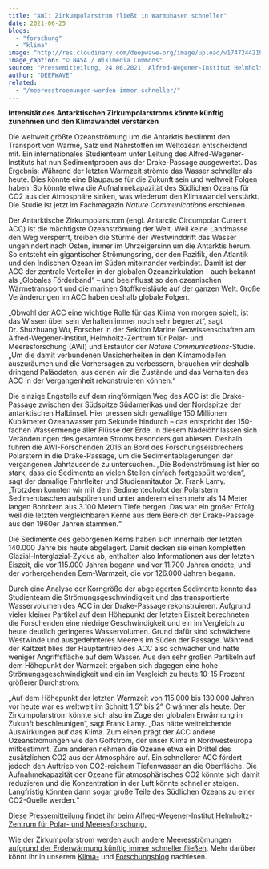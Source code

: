 ```yaml
---
title: "AWI: Zirkumpolarstrom fließt in Warmphasen schneller"
date: 2021-06-25
blogs: 
  - "forschung"
  - "klima"
image: "http://res.cloudinary.com/deepwave-org/image/upload/v1747244219/deepwave.org/Antarctic_Circumpolar_Current.png"
image_caption: "© NASA / Wikimedia Commons"
source: "Pressemitteilung, 24.06.2021, Alfred-Wegener-Institut Helmholtz-Zentrum für Polar- und Meeresforschung"
author: "DEEPWAVE"
related: 
  - "/meeresstroemungen-werden-immer-schneller/"
---
```


**Intensität des Antarktischen Zirkumpolarstroms könnte künftig zunehmen und den Klimawandel verstärken**

Die weltweit größte Ozeanströmung um die Antarktis bestimmt den Transport von Wärme, Salz und Nährstoffen im Weltozean entscheidend mit. Ein internationales Studienteam unter Leitung des Alfred-Wegener-Instituts hat nun Sedimentproben aus der Drake-Passage ausgewertet. Das Ergebnis: Während der letzten Warmzeit strömte das Wasser schneller als heute. Dies könnte eine Blaupause für die Zukunft sein und weltweit Folgen haben. So könnte etwa die Aufnahmekapazität des Südlichen Ozeans für CO2 aus der Atmosphäre sinken, was wiederum den Klimawandel verstärkt. Die Studie ist jetzt im Fachmagazin _Nature Communications_ erschienen.

Der Antarktische Zirkumpolarstrom (engl. Antarctic Circumpolar Current, ACC) ist die mächtigste Ozeanströmung der Welt. Weil keine Landmasse den Weg versperrt, treiben die Stürme der Westwinddrift das Wasser ungehindert nach Osten, immer im Uhrzeigersinn um die Antarktis herum. So entsteht ein gigantischer Strömungsring, der den Pazifik, den Atlantik und den Indischen Ozean im Süden miteinander verbindet. Damit ist der ACC der zentrale Verteiler in der globalen Ozeanzirkulation – auch bekannt als „Globales Förderband“ – und beeinflusst so den ozeanischen Wärmetransport und die marinen Stoffkreisläufe auf der ganzen Welt. Große Veränderungen im ACC haben deshalb globale Folgen.

„Obwohl der ACC eine wichtige Rolle für das Klima von morgen spielt, ist das Wissen über sein Verhalten immer noch sehr begrenzt“, sagt Dr. Shuzhuang Wu, Forscher in der Sektion Marine Geowissenschaften am Alfred-Wegener-Institut, Helmholtz-Zentrum für Polar- und Meeresforschung (AWI) und Erstautor der _Nature Communications_\-Studie. „Um die damit verbundenen Unsicherheiten in den Klimamodellen auszuräumen und die Vorhersagen zu verbessern, brauchen wir deshalb dringend Paläodaten, aus denen wir die Zustände und das Verhalten des ACC in der Vergangenheit rekonstruieren können.“

Die einzige Engstelle auf dem ringförmigen Weg des ACC ist die Drake-Passage zwischen der Südspitze Südamerikas und der Nordspitze der antarktischen Halbinsel. Hier pressen sich gewaltige 150 Millionen Kubikmeter Ozeanwasser pro Sekunde hindurch – das entspricht der 150-fachen Wassermenge aller Flüsse der Erde. In diesem Nadelöhr lassen sich Veränderungen des gesamten Stroms besonders gut ablesen. Deshalb fuhren die AWI-Forschenden 2016 an Bord des Forschungseisbrechers Polarstern in die Drake-Passage, um die Sedimentablagerungen der vergangenen Jahrtausende zu untersuchen. „Die Bodenströmung ist hier so stark, dass die Sedimente an vielen Stellen einfach fortgespült werden“, sagt der damalige Fahrtleiter und Studienmitautor Dr. Frank Lamy. „Trotzdem konnten wir mit dem Sedimentecholot der Polarstern Sedimenttaschen aufspüren und unter anderem einen mehr als 14 Meter langen Bohrkern aus 3.100 Metern Tiefe bergen. Das war ein großer Erfolg, weil die letzten vergleichbaren Kerne aus dem Bereich der Drake-Passage aus den 1960er Jahren stammen.“

Die Sedimente des geborgenen Kerns haben sich innerhalb der letzten 140.000 Jahre bis heute abgelagert. Damit decken sie einen kompletten Glazial-Interglazial-Zyklus ab, enthalten also Informationen aus der letzten Eiszeit, die vor 115.000 Jahren begann und vor 11.700 Jahren endete, und der vorhergehenden Eem-Warmzeit, die vor 126.000 Jahren begann.

Durch eine Analyse der Korngröße der abgelagerten Sedimente konnte das Studienteam die Strömungsgeschwindigkeit und das transportierte Wasservolumen des ACC in der Drake-Passage rekonstruieren. Aufgrund vieler kleiner Partikel auf dem Höhepunkt der letzten Eiszeit berechneten die Forschenden eine niedrige Geschwindigkeit und ein im Vergleich zu heute deutlich geringeres Wasservolumen. Grund dafür sind schwächere Westwinde und ausgedehnteres Meereis im Süden der Passage. Während der Kaltzeit blies der Hauptantrieb des ACC also schwächer und hatte weniger Angriffsfläche auf dem Wasser. Aus den sehr großen Partikeln auf dem Höhepunkt der Warmzeit ergaben sich dagegen eine hohe Strömungsgeschwindigkeit und ein im Vergleich zu heute 10-15 Prozent größerer Durchstrom.

„Auf dem Höhepunkt der letzten Warmzeit von 115.000 bis 130.000 Jahren vor heute war es weltweit im Schnitt 1,5° bis 2° C wärmer als heute. Der Zirkumpolarstrom könnte sich also im Zuge der globalen Erwärmung in Zukunft beschleunigen“, sagt Frank Lamy. „Das hätte weitreichende Auswirkungen auf das Klima. Zum einen prägt der ACC andere Ozeanströmungen wie den Golfstrom, der unser Klima in Nordwesteuropa mitbestimmt. Zum anderen nehmen die Ozeane etwa ein Drittel des zusätzlichen CO2 aus der Atmosphäre auf. Ein schnellerer ACC fördert jedoch den Auftrieb von CO2\-reichem Tiefenwasser an die Oberfläche. Die Aufnahmekapazität der Ozeane für atmosphärisches CO2 könnte sich damit reduzieren und die Konzentration in der Luft könnte schneller steigen. Langfristig könnten dann sogar große Teile des Südlichen Ozeans zu einer CO2\-Quelle werden.“

[Diese Pressemitteilung](https://www.awi.de/ueber-uns/service/presse/presse-detailansicht/zirkumpolarstrom-fliesst-in-warmphasen-schneller.html) findet ihr beim [Alfred-Wegener-Institut Helmholtz-Zentrum für Polar- und Meeresforschung.](https://www.awi.de/)

Wie der Zirkumpolarstrom werden auch andere [Meeresströmungen aufgrund der Erderwärmung künftig immer schneller fließen](https://www.deepwave.org/meeresstroemungen-werden-immer-schneller/). Mehr darüber könnt ihr in unserem [Klima-](https://www.deepwave.org/blogs/klima/) und [Forschungsblog](https://www.deepwave.org/blogs/forschung/) nachlesen.
